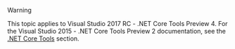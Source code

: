 > [!WARNING]
> This topic applies to Visual Studio 2017 RC - .NET Core Tools Preview 4. For the Visual Studio 2015 - .NET Core Tools Preview 2 documentation,
> see the [.NET Core Tools](/dotnet/articles/core/tools/index) section.
